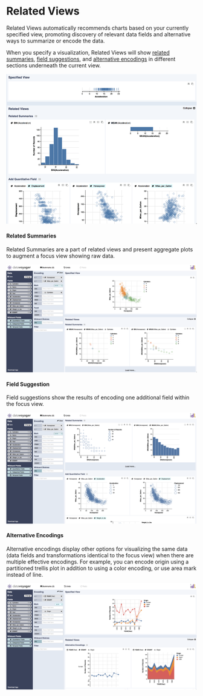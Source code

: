 # Related Views

Related Views automatically recommends charts based on your currently specified view, promoting discovery of relevant data fields and alternative ways to summarize or encode the data.

When you specify a visualization, Related Views will show [related summaries](https://data-voyager.gitbook.io/voyager/visualizing-data/related-views#related-summaries), [field suggestions](https://data-voyager.gitbook.io/voyager/visualizing-data/related-views#field-suggestion), and [alternative encodings](https://data-voyager.gitbook.io/voyager/visualizing-data/related-views#alternative-encodings) in different sections underneath the current view.

![](../.gitbook/assets/relatedviews.png)

#### Related Summaries

Related Summaries are a part of related views and present aggregate plots to augment a focus view showing raw data. 

![](../.gitbook/assets/screen-shot-2018-05-21-at-7.26.57-pm%20%281%29.png)

#### Field Suggestion

Field suggestions show the results of encoding one additional field within the focus view.

![](../.gitbook/assets/fieldsugg.png)

#### Alternative Encodings 

Alternative encodings display other options for visualizing the same data \(data fields and transformations identical to the focus view\) when there are multiple effective encodings. For example, you can encode origin using a partitioned trellis plot in addition to using a color encoding, or use area mark instead of line.

![](../.gitbook/assets/altenc.png)

